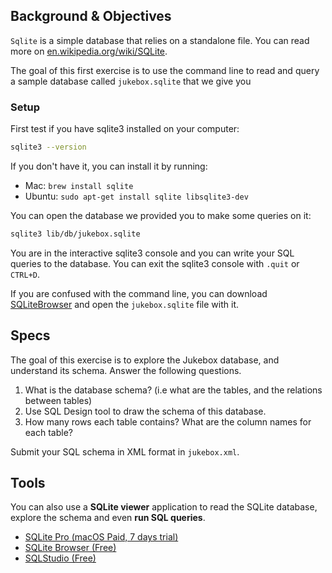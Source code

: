 ## Background & Objectives

`Sqlite` is a simple database that relies on a standalone file.
You can read more on [en.wikipedia.org/wiki/SQLite](http://en.wikipedia.org/wiki/SQLite).

The goal of this first exercise is to use the command line to read and query
a sample database called `jukebox.sqlite` that we give you

### Setup

First test if you have sqlite3 installed on your computer:

```bash
sqlite3 --version
```

If you don't have it, you can install it by running:

- Mac: `brew install sqlite`
- Ubuntu: `sudo apt-get install sqlite libsqlite3-dev`

You can open the database we provided you to make some queries on it:

```bash
sqlite3 lib/db/jukebox.sqlite
```

You are in the interactive sqlite3 console and you can write your SQL queries to the database.
You can exit the sqlite3 console with `.quit` or `CTRL+D`.

If you are confused with the command line, you can download [SQLiteBrowser](http://sqlitebrowser.org)
and open the `jukebox.sqlite` file with it.

## Specs

The goal of this exercise is to explore the Jukebox database, and understand its schema. Answer the following questions.

1. What is the database schema? (i.e what are the tables, and the relations between tables)
2. Use SQL Design tool to draw the schema of this database.
3. How many rows each table contains? What are the column names for each table?

Submit your SQL schema in XML format in `jukebox.xml`.

## Tools

You can also use a **SQLite viewer** application to read the SQLite database, explore the schema and even **run SQL queries**.

- [SQLite Pro (macOS Paid, 7 days trial)](https://www.sqlitepro.com/)
- [SQLite Browser (Free)](http://sqlitebrowser.org/)
- [SQLStudio (Free)](http://sqlitestudio.pl/)
